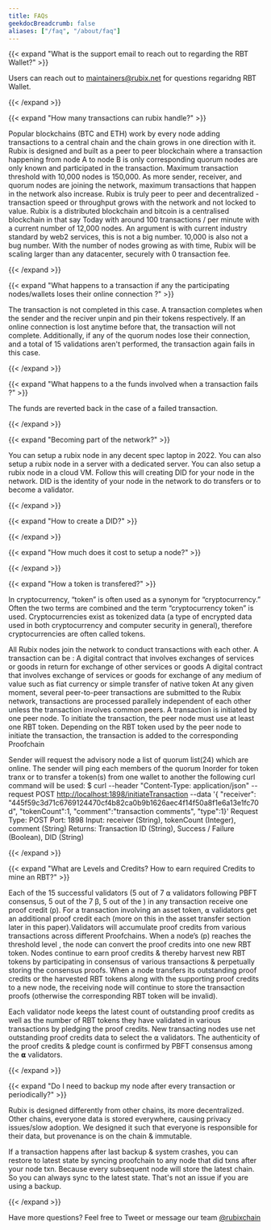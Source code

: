 ```yaml
---
title: FAQs
geekdocBreadcrumb: false
aliases: ["/faq", "/about/faq"]
---
```



{{< expand "What is the support email to reach out to regarding the RBT Wallet?" >}}

Users can reach out to maintainers@rubix.net for questions regaridng RBT Wallet.

{{< /expand >}}



{{< expand "How many transactions can rubix handle?" >}}

Popular blockchains (BTC and ETH) work by every node adding transactions to a central chain and the chain grows in one direction with it.  Rubix is designed and built as a peer to peer blockchain where a transaction happening from node A to node B is only corresponding quorum nodes are only known and participated in the transaction. Maximum transaction threshold with 10,000 nodes is 150,000. As more sender, receiver, and quorum nodes are joining the network, maximum transactions that happen in the network also increase.  Rubix is truly peer to peer and decentralized - transaction speed or throughput grows with the network and not locked to value. Rubix is a distributed blockchain and bitcoin is a centralised blockchain in that say Today with around 100 transactions / per minute with a current number of 12,000 nodes. An argument is with current industry standard by web2 services, this is not a big number. 10,000 is also not a bug number. With the number of nodes growing as with time, Rubix will be scaling larger than any datacenter, securely with 0 transaction fee.

{{< /expand >}}



{{< expand "What happens to a transaction if any the participating nodes/wallets loses their online connection ?" >}}

The transaction is not completed in this case.
A transaction completes when the sender and the reciver unpin and pin their tokens respectively. If an online connection is lost anytime before that, the transaction will not complete.
Additionally, if any of the quorum nodes lose their connection, and a total of 15 validations aren't performed, the transaction again fails in this case.

{{< /expand >}}




{{< expand "What happens to a the funds involved when a transaction fails ?" >}}

The funds are reverted back in the case of a failed transaction.

{{< /expand >}}






{{< expand "Becoming part of the network?" >}}

You can setup a rubix node in any decent spec laptop in 2022. You can also setup a rubix node in a server with a dedicated server. You can also setup a rubix node in a cloud VM. Follow this will creating DID for your node in the network. DID is the identity of your node in the network to do transfers or to become a validator.

{{< /expand >}}

{{< expand "How to create a DID?" >}}

{{< /expand >}}

{{< expand "How much does it cost to setup a node?" >}}

{{< /expand >}}

{{< expand "How a token is transfered?" >}}

In cryptocurrency, “token” is often used as a synonym for “cryptocurrency.” Often the two terms are combined and the term “cryptocurrency token” is used. Cryptocurrencies exist as tokenized data (a type of encrypted data used in both cryptocurrency and computer security in general), therefore cryptocurrencies are often called tokens.

All Rubix nodes join the  network to conduct transactions with each other. A transaction can be :
A digital contract that involves exchanges of services or goods in return for exchange of other services or goods
A digital contract that involves exchange of services or goods for exchange of any medium of value such as fiat currency or simple transfer of native token
At any given moment, several peer-to-peer transactions are submitted to the Rubix network, transactions are processed parallely independent of each other unless the transaction involves common peers. A transaction is initiated by one peer node.
To initiate the transaction, the peer node must use at least one RBT token. Depending on the RBT token used by the peer node to initiate the transaction, the transaction is added to the corresponding Proofchain

Sender will request the advisory node a list of quorum list(24) which are online. The sender will ping each members of the quorum
Inorder for token tranx or to transfer a token(s) from one wallet to another the following curl command will be used:
$ curl --header "Content-Type: application/json" --request POST <http://localhost:1898/initiateTransaction> --data '{ "receiver": "445f59c3d71c6769124470cf4b82ca0b9b1626aec4f14f50a8f1e6a13e1fc70d", "tokenCount":1, "comment":"transaction comments", "type":1}'
Request Type: POST
Port: 1898
Input: receiver (String), tokenCount (Integer), comment (String)
Returns: Transaction ID (String), Success / Failure (Boolean), DID (String)

{{< /expand >}}

{{< expand "What are Levels and Credits? How to earn required Credits to mine an RBT?" >}}

Each of the 15 successful validators (5 out of 7 ⍺ validators following PBFT consensus, 5 out of the 7 β, 5 out of the ) in any transaction receive one proof credit (p). For a transaction involving an asset token, ⍺ validators get an additional proof credit each (more on this in the asset transfer section later in this paper).Validators will accumulate proof credits from various transactions across different Proofchains. When a node’s (p) reaches the threshold level , the node can convert the proof credits into one new RBT token. Nodes continue to earn proof credits & thereby harvest new RBT tokens by participating in consensus of various transactions & perpetually storing the consensus proofs. When a node transfers its outstanding proof credits or the harvested RBT tokens along with the supporting proof credits to a new node, the receiving node will continue to store the transaction proofs (otherwise the corresponding RBT token will be invalid).

Each validator node keeps the latest count of outstanding proof credits as well as the number of RBT tokens they have validated in various transactions by pledging the proof credits. New transacting nodes use net outstanding proof credits data to select the ⍺ validators. The authenticity of the proof credits & pledge count is confirmed by PBFT consensus among the 𝝰 validators.

{{< /expand >}}

{{< expand "Do I need to backup my node after every transaction or periodically?" >}}

Rubix is designed differently from other chains, its more decentralized.  Other chains, everyone data is stored everywhere, causing privacy issues/slow adoption.  We designed it such that everyone is responsible for their data, but provenance is on the chain & immutable.

If a transaction happens after last backup & system crashes, you can restore to latest state by syncing proofchain to any node that did txns after your node txn.  Because every subsequent node will store the latest chain.  So you can always sync to the latest state.  That's not an issue if you are using a backup.

{{< /expand >}}

Have more questions? Feel free to Tweet or message our team [@rubixchain](https://twitter.com/rubixchain)
